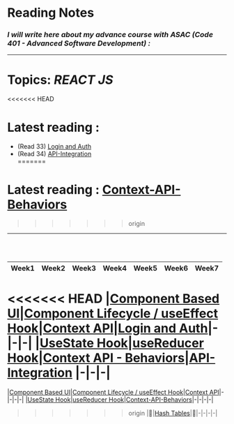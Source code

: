# **Reading Notes**
### *I will write here about my advance course with ASAC (Code 401 - Advanced Software Development) :*


---
# **Topics:** *REACT JS*
<<<<<<< HEAD
# **Latest reading** : 
- (Read 33)   [Login and Auth](./Login-and-Auth.md)
 - (Read 34)   [API-Integration](./API-Integration.md)             
=======
# **Latest reading** : [Context-API-Behaviors](./Context-API-Behaviors.md)
>>>>>>> origin

---


<br />
<br />

|Week1|Week2|Week3|Week4|Week5|Week6|Week7|
|:-------------:|:---------|:-------------|----:|----:|----:|----:|
<<<<<<< HEAD
|[Component Based UI](./Component-Based-UI.md)|[Component Lifecycle / useEffect Hook](./Component-Lifecycle.md)|[Context API](./Context-API.md)|[Login and Auth](./Login-and-Auth.md)|-|-|-|
|[UseState Hook](./useStateHook.md)|[useReducer Hook](./useReducer.md)|[Context API - Behaviors](./Context-API-Behaviors.md)|[API-Integration](./API-Integration.md) |-|-|-|
=======
|[Component Based UI](./Component-Based-UI.md)|[Component Lifecycle / useEffect Hook](./Component-Lifecycle.md)|[Context API](./Context-API.md)|-|-|-|-|
|[UseState Hook](./useStateHook.md)|[useReducer Hook](./useReducer.md)|[Context-API-Behaviors](./Context-API-Behaviors.md)|-|-|-|-|
>>>>>>> origin
|🤝|[Hash Tables](./Hash-Tables.md)|🤝|-|-|-|-|
